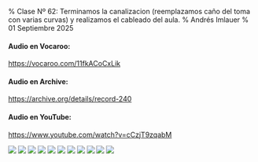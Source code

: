 % Clase Nº 62: Terminamos la canalizacion (reemplazamos caño del toma con varias curvas) y realizamos el cableado del aula.
% Andrés Imlauer
% 01 Septiembre 2025


#### Audio en Vocaroo:

https://vocaroo.com/11fkACoCxLik

#### Audio en Archive:

https://archive.org/details/record-240

#### Audio en YouTube:

https://www.youtube.com/watch?v=cCzjT9zqabM


![](https://blogger.googleusercontent.com/img/b/R29vZ2xl/AVvXsEj6CmTozb6VfbFaBu_2fz6ZwNuDQ2jnTaWdjnAv-U8CyzlSBAsAHwISH_So0RTGNKz_j1OxmzD5kSrSIN0gTfyYgcBVPR0gQfL-TqLqgW1jdas3Mite7pLV5BGZACWz_xM22OFMOMjRvKJqHj0tIzHDPpcAvXjqWf34Hh1-P3-5zpzVUbWRRYORRN0cChE/s4160/IMG-20250901-WA0000.jpg)
![](https://blogger.googleusercontent.com/img/b/R29vZ2xl/AVvXsEiU0a-lej0rM1qPTkDySNuVd3ofIVvVGWXa7ZDnbWanqThyphenhyphenMv-aVBkZlS1JCaCvjyebzcmKykBOevN6HIjsa3ZqXHFpuH0_-ZxBMtw6xERdzZvkdO71uAYbx_IpKggvaK4pWrMDE1qtJhscO8fKV2D7aV70_GcQmMIGE_FCIdSAdKqMFvyg9iTEWpEwaIc/s4160/IMG-20250901-WA0001.jpg)
![](https://blogger.googleusercontent.com/img/b/R29vZ2xl/AVvXsEhCoK9IqUAhaoUfyfxBCX7TtAHqFerHERPtHxDz7MrktBy7AJnCOVp0OZ0ZFsl3B3BMPA6hDfZxlSzwzVJd1zswteeDlrPZrMgp14q7SZjDELG0s7nXiMm5ZkvWgLAg1-joDb2znRfhFTCvK3SBFF0E9bYzzjoKfkoAXHv6Pdiv0gPYRfWaXel7fidyx9Y/s4160/IMG-20250901-WA0002.jpg)
![](https://blogger.googleusercontent.com/img/b/R29vZ2xl/AVvXsEg2-yTV7ZPoL4O18lQie6TmBfdalRbxcsntUnADi8iHZG6FdZYD8uhfTp7RK-5hFtLblt5SLyYewOCAILoyf8216bZAVQrvI-5kqqqpHidSRRQkXIykmu1aqtvD7Ye1c3hyGSrt6IM_nB8fZzWiQk5uQGZtqdJiWXkIvhwXB35vjFUQNzpuwfgaU9zORf0/s4160/IMG_20250901_193132596.jpg)
![](https://blogger.googleusercontent.com/img/b/R29vZ2xl/AVvXsEh8ehcImi1O__XslXRvgpuJJavFq2wECqFwiADxIR5Pxb_8NvJtAakkKBTNl7HPErVDhf8RBjRnZGNtzBZEQO0AqKDq4mJ7SZQSGVRnmv_Hqhhy4D476GmRrv8RjrRokY4hLhPLhhlVqW8JPYwxwjcw73nkTmDoV3WSCI67GWy3WU-7QGePew4_M94HE38/s4160/IMG_20250901_193218141.jpg)
![](https://blogger.googleusercontent.com/img/b/R29vZ2xl/AVvXsEiw5gqQmsSwlJUh-9dwSo_ncf32vk6eqOKWwRg9FrVVreem5a1i82Ns7wPn-izpFmclgFAC0zmW4eRBrKvyc52Sx8s54Pez-_d2BKtdo0yQ2ZiC4gMNSYBvr6LudZdqikMpsBe2Z8DDrfNAyn9KDWNTqmR6X6eC_f9KwnmfUCidnT1FfRIQfeWfP597ow4/s4160/IMG_20250901_193348823.jpg)
![](https://blogger.googleusercontent.com/img/b/R29vZ2xl/AVvXsEihTGWIDQlp29bLnPecVaGywDVCBLlKc2rN8vfhzJRg40liASZIQd0KHvzrEjxUWG0hersWhlu7zZiMYFH34Bai4NURNVHQMCRNru5G3CPNnnDXeFV9bswNjfbX7KY_HlG-WvwNEeE5O0L7BipzZXkaPz8QuLYLDwIrDUYmWmO6J_9N6PRiuspw4HAIDCg/s4160/IMG_20250901_193915632.jpg)
![](https://blogger.googleusercontent.com/img/b/R29vZ2xl/AVvXsEiCxAOvlPMR9FOpVKnscMIWw3InVtZkw5U8I-vKPPB4qCeM75ztgchceZ1izy7H6e9rkXVqn3h7jhqmiHASLBLx4dswLJEa_Ga-xlWraUiBBvrtSCuy9BVBi1GHVYITrmE0J_FPv57vBZcdpH4kf7tgyNyRgn18SLHdAu0T3cjMxGAdek64ak2DP06dAv8/s4160/IMG_20250901_194622933.jpg)
![](https://blogger.googleusercontent.com/img/b/R29vZ2xl/AVvXsEjiKOUK95lPmWnjZrrpWe8e-v43oVTQIWfsJoLKT9V0_R5e52Vvc8xzSbGJxfX5ymDMMtA0ksxa_xDKEZinUq7OuNyfgSG_mjIJ6f3ewko35uWYzursyDBAZgjxkxAdeZM_pfmG-otx_jwxa_KoGnk2PkYJ4LKxemKXxVF2mBWd8hrD2TI-KzT7z8Puo_w/s4160/IMG_20250901_200752697_BURST000_COVER_TOP.jpg)
![](https://blogger.googleusercontent.com/img/b/R29vZ2xl/AVvXsEjjTTq7b8JK2VM1GMB5ilab_0lenQZpG6zkX1FEdgK0_KzGey4-mjKExPmVlMj1-jaHYA4FnUmMyo4Ric66pc_tayCilztCY2HoOUj7lNWBfCpVoMuzSsUjgOAB4nEPJtBzZG3Bfbv-K8NPYAvebw6dD6UkUY5wMyVtyMcYQ61oT9iGMED8-gpNmx9jG7Q/s4160/IMG_20250901_200815219.jpg)
![](https://blogger.googleusercontent.com/img/b/R29vZ2xl/AVvXsEhSkSOvm-6B0OmLsTrO__toYtr65BMTFTL2PrCXPg3iKfw2RLM6l7MXt5KanZdVL2LVRMjuja_XtN1eeuvuz32IWmGhdW_bSaHTQfSbQByjOvidqJ91_9mCOlIQ9_-WCQd1MR7k6u3aSjdBvstbOIZEGp9Ev0nNKUYhd8Q1fdOrEgcXYyDMH2Uv5ghhhqU/s4160/IMG_20250901_202552282.jpg)
